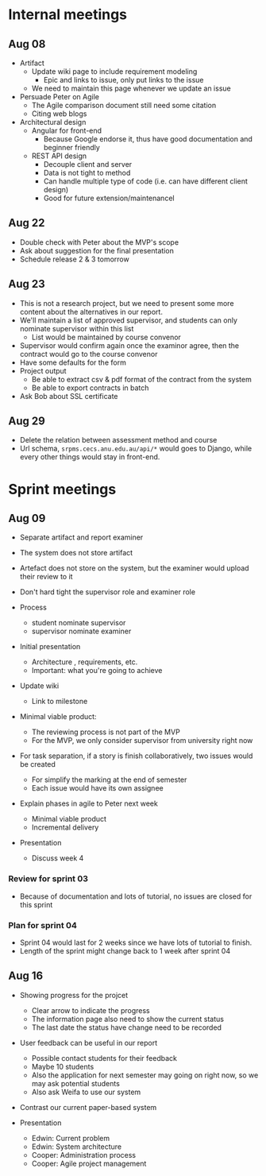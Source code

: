 # Internal meetings

## Aug 08

- Artifact
  - Update wiki page to include requirement modeling
    - Epic and links to issue, only put links to the issue
  - We need to maintain this page whenever we update an issue
- Persuade Peter on Agile
  - The Agile comparison document still need some citation 
  - Citing web blogs
- Architectural design
  - Angular for front-end
    - Because Google endorse it, thus have good documentation and beginner friendly
  - REST API design
    - Decouple client and server
    - Data is not tight to method
    - Can handle multiple type of code (i.e. can have different client design)
    - Good for future extension/maintenancel

## Aug 22
- Double check with Peter about the MVP's scope
- Ask about suggestion for the final presentation
- Schedule release 2 & 3 tomorrow

## Aug 23

- This is not a research project, but we need to present some more content about the alternatives in our report.
- We'll maintain a list of approved supervisor, and students can only nominate supervisor within this list
  - List would be maintained by course convenor
- Supervisor would confirm again once the examinor agree, then the contract would go to the course convenor
- Have some defaults for the form
- Project output
  - Be able to extract csv & pdf format of the contract from the system
  - Be able to export contracts in batch
- Ask Bob about SSL certificate

## Aug 29

- Delete the relation between assessment method and course
- Url schema, `srpms.cecs.anu.edu.au/api/*` would goes to Django, while every other things would stay in front-end.

# Sprint meetings

## Aug 09

- Separate artifact and report examiner
- The system does not store artifact
- Artefact does not store on the system, but the examiner would upload their review to it
- Don't hard tight the supervisor role and examiner role
- Process
  - student nominate supervisor
  - supervisor nominate examiner
- Initial presentation
  - Architecture , requirements, etc.
  - Important: what you're going to achieve

- Update wiki
  - Link to milestone
- Minimal viable product:
  - The reviewing process is not part of the MVP
  - For the MVP, we only consider supervisor from university right now
- For task separation, if a story is finish collaboratively, two issues would be created
  - For simplify the marking at the end of semester
  - Each issue would have its own assignee
- Explain phases in agile to Peter next week
  - Minimal viable product
  - Incremental delivery
- Presentation
  - Discuss week 4

### Review for sprint 03

- Because of documentation and lots of tutorial, no issues are closed for this sprint

### Plan for sprint 04

- Sprint 04 would last for 2 weeks since we have lots of tutorial to finish.
- Length of the sprint might change back to 1 week after sprint 04

## Aug 16

- Showing progress for the projcet
  - Clear arrow to indicate the progress
  - The information page also need to show the current status
  - The last date the status have change need to be recorded
- User feedback can be useful in our report
  - Possible contact students for their feedback
  - Maybe 10 students
  - Also the application for next semester may going on right now, so we may ask potential students
  - Also ask Weifa to use our system
- Contrast our current paper-based system

- Presentation
  - Edwin: Current problem
  - Edwin: System architecture
  - Cooper: Administration process
  - Cooper: Agile project management